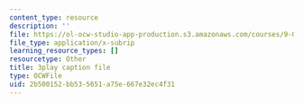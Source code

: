 ```yaml
---
content_type: resource
description: ''
file: https://ol-ocw-studio-app-production.s3.amazonaws.com/courses/9-00sc-introduction-to-psychology-fall-2011/2b500152bb535651a75e667e32ec4f31_lanmHS0JwYI.vtt
file_type: application/x-subrip
learning_resource_types: []
resourcetype: Other
title: 3play caption file
type: OCWFile
uid: 2b500152-bb53-5651-a75e-667e32ec4f31
---
```

